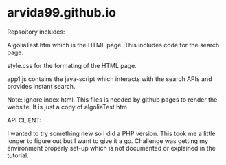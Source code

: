 # arvida99.github.io


Repsoitory includes:

AlgoliaTest.htm which is the HTML page.  This includes code for the search page.

style.css for the formating of the HTML page.

app1.js contains the java-script which interacts with the search APIs and provides instant search.

Note:  ignore index.html.  This files is needed by github pages to render the website.  It is just a copy of algoliaTest.htm


API CLIENT:

I wanted to try something new so I did a PHP version.  This took me a little longer to figure out but I want to give it a go.  Challenge was getting my environment properly set-up which is not documented or explained in the tutorial.
